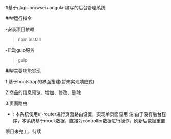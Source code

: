 #基于glup+browser+angular编写的后台管理系统

###运行指令

-安装项目依赖

>npm install
 
-启动gulp服务

>gulp


###主要功能实现

1.基于bootstrap的界面搭建(暂未实现响应式)

2.商品的信息预览、增加、修改、删除

3.页面路由
- : 本系统使用ui-router进行页面路由设置，实现单页面应用
注:由于没有后台程序，本系统基于mock数据，直接对controller数据进行操作，刷新后数据重置
   



项目未完工，待续
